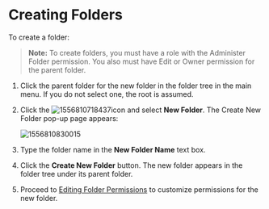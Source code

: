 [title]: # (Creating Folders)
[tags]: # (XXX)
[priority]: # (30)

# Creating Folders

To create a folder:

> **Note:** To create folders, you must have a role with the Administer Folder permission. You also must have Edit or Owner permission for the parent folder.

1. Click the parent folder for the new folder in the folder tree in the main menu. If you do not select one, the root is assumed.

1. Click the ![1556810718437](assets/1556810718437.png)icon and select **New Folder**. The Create New Folder pop-up page appears:

   ![1556810830015](assets/1556810830015.png)

1. Type the folder name in the **New Folder Name** text box.

1. Click the **Create New Folder** button. The new folder appears in the folder tree under its parent folder.

1. Proceed to [Editing Folder Permissions](#Editing-Folder-Permissions) to customize permissions for the new folder.
